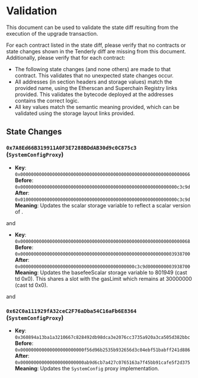 # Validation

This document can be used to validate the state diff resulting from the execution of the upgrade
transaction.

For each contract listed in the state diff, please verify that no contracts or state changes shown in the Tenderly diff are missing from this document. Additionally, please verify that for each contract:

- The following state changes (and none others) are made to that contract. This validates that no unexpected state changes occur.
- All addresses (in section headers and storage values) match the provided name, using the Etherscan and Superchain Registry links provided. This validates the bytecode deployed at the addresses contains the correct logic.
- All key values match the semantic meaning provided, which can be validated using the storage layout links provided.

## State Changes

### `0x7A8Ed66B319911A0F3E7288BDdAB30d9c0C875c3` (`SystemConfigProxy`)

- **Key**: `0x0000000000000000000000000000000000000000000000000000000000000066`
  **Before**: `0x00000000000000000000000000000000000000000000000000000000000c3c9d`
  **After**: `0x01000000000000000000000000000000000000000000000000000000000c3c9d`
  **Meaning**: Updates the scalar storage variable to reflect a scalar version of .

and

- **Key**: `0x0000000000000000000000000000000000000000000000000000000000000068`
  **Before**: `0x0000000000000000000000000000000000000000000000000000000003938700`
  **After**: `0x0000000000000000000000000000000000000000000c3c9d0000000003938700`
  **Meaning**: Updates the basefeeScalar storage variable to 801949 (cast td 0x0). This shares a slot with the gasLimit which remains at 30000000 (cast td 0x0).

and

### `0x62C0a111929fA32ceC2F76aDba54C16aFb6E8364` (`SystemConfigProxy`)

- **Key**: `0x360894a13ba1a3210667c828492db98dca3e2076cc3735a920a3ca505d382bbc`
  **Before**: `0x000000000000000000000000f56d96b2535b932656d3c04ebf51babff241d886`
  **After**: `0x000000000000000000000000ab9d6cb7a427c0765163a7f45bb91cafe5f2d375`
  **Meaning**: Updates the `SystemConfig` proxy implementation.
